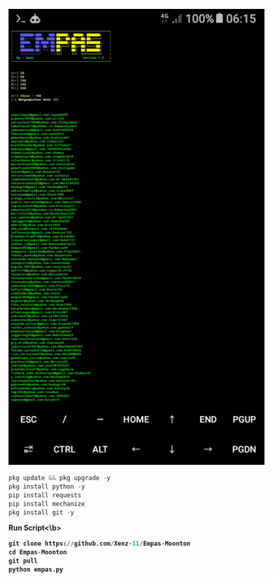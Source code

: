 ![Capture](https://github.com/Xenz-11/Empas-Moonton/blob/main/Ss/Screenshot_20220524-061529.jpg)
```python
pkg update && pkg upgrade -y
pkg install python -y
pip install requests
pip install mechanize
pkg install git -y
```
<b>Run Script<\b>
```python
git clone https://github.com/Xenz-11/Empas-Moonton
cd Empas-Moonton
git pull
python empas.py
